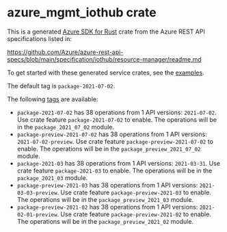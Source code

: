 # azure_mgmt_iothub crate

This is a generated [Azure SDK for Rust](https://github.com/Azure/azure-sdk-for-rust) crate from the Azure REST API specifications listed in:

https://github.com/Azure/azure-rest-api-specs/blob/main/specification/iothub/resource-manager/readme.md

To get started with these generated service crates, see the [examples](https://github.com/Azure/azure-sdk-for-rust/blob/main/services/README.md#examples).

The default tag is `package-2021-07-02`.

The following [tags](https://github.com/Azure/azure-sdk-for-rust/blob/main/services/tags.md) are available:

- `package-2021-07-02` has 38 operations from 1 API versions: `2021-07-02`. Use crate feature `package-2021-07-02` to enable. The operations will be in the `package_2021_07_02` module.
- `package-preview-2021-07-02` has 38 operations from 1 API versions: `2021-07-02-preview`. Use crate feature `package-preview-2021-07-02` to enable. The operations will be in the `package_preview_2021_07_02` module.
- `package-2021-03` has 38 operations from 1 API versions: `2021-03-31`. Use crate feature `package-2021-03` to enable. The operations will be in the `package_2021_03` module.
- `package-preview-2021-03` has 38 operations from 1 API versions: `2021-03-03-preview`. Use crate feature `package-preview-2021-03` to enable. The operations will be in the `package_preview_2021_03` module.
- `package-preview-2021-02` has 38 operations from 1 API versions: `2021-02-01-preview`. Use crate feature `package-preview-2021-02` to enable. The operations will be in the `package_preview_2021_02` module.